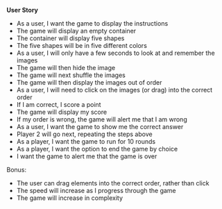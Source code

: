 **User Story**
- As a user, I want the game to display the instructions
- The game will display an empty container
- The container will display five shapes
- The five shapes will be in five different colors
- As a user, I will only have a few seconds to look at and remember the images
- The game will then hide the image
- The game will next shuffle the images
- The game will then display the images out of order
- As a user, I will need to click on the images (or drag) into the correct order
- If I am correct, I score a point
- The game will display my score
- If my order is wrong, the game will alert me that I am wrong
- As a user, I want the game to show me the correct answer
- Player 2 will go next, repeating the steps above
- As a player, I want the game to run for 10 rounds
- As a player, I want the option to end the game by choice
- I want the game to alert me that the game is over

Bonus:
- The user can drag elements into the correct order, rather than click
- The speed will increase as I progress through the game
- The game will increase in complexity
